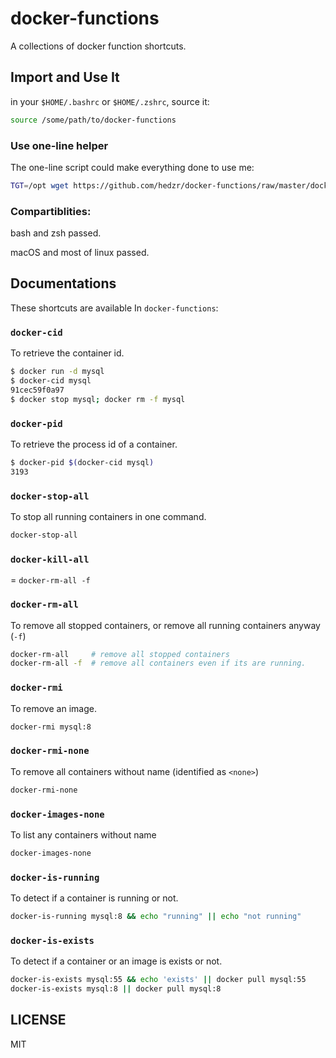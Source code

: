 # docker-functions

A collections of docker function shortcuts.



## Import and Use It

in your `$HOME/.bashrc` or `$HOME/.zshrc`, source it:

```bash
source /some/path/to/docker-functions
```

### Use one-line helper

The one-line script could make everything done to use me:

```bash
TGT=/opt wget https://github.com/hedzr/docker-functions/raw/master/docker-functions -O $TGT/docker-functions && echo ". $TGT/docker-functions" >>$HOME/.bashrc
```

### Compartiblities:

bash and zsh passed.

macOS and most of linux passed.



## Documentations

These shortcuts are available In `docker-functions`:

### `docker-cid`

To retrieve the container id.

```bash
$ docker run -d mysql
$ docker-cid mysql
91cec59f0a97
$ docker stop mysql; docker rm -f mysql
```



### `docker-pid`

To retrieve the process id of a container.

```bash
$ docker-pid $(docker-cid mysql)
3193
```



### `docker-stop-all`

To stop all running containers in one command.

```bash
docker-stop-all
```



### `docker-kill-all`

= `docker-rm-all -f`



### `docker-rm-all`

To remove all stopped containers, or remove all running containers anyway (`-f`)

```bash
docker-rm-all     # remove all stopped containers
docker-rm-all -f  # remove all containers even if its are running.
```



### `docker-rmi`

To remove an image.

```bash
docker-rmi mysql:8
```



### `docker-rmi-none`

To remove all containers without name (identified as `<none>`)

```bash
docker-rmi-none
```



### `docker-images-none`

To list any containers without name

```bash
docker-images-none
```



### `docker-is-running`

To detect if a container is running or not.

```bash
docker-is-running mysql:8 && echo "running" || echo "not running"
```



### `docker-is-exists`

To detect if a container or an image is exists or not.

```bash
docker-is-exists mysql:55 && echo 'exists' || docker pull mysql:55
docker-is-exists mysql:8 || docker pull mysql:8
```



## LICENSE

MIT












